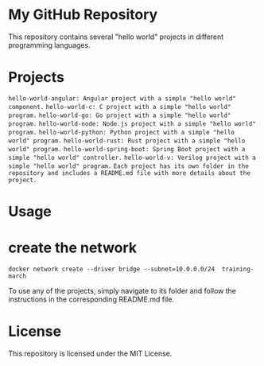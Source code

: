# My GitHub Repository
This repository contains several "hello world" projects in different programming languages.

# Projects
```hello-world-angular: Angular project with a simple "hello world" component.```
```hello-world-c: C project with a simple "hello world" program.```
```hello-world-go: Go project with a simple "hello world" program.```
```hello-world-node: Node.js project with a simple "hello world" program.```
```hello-world-python: Python project with a simple "hello world" program.```
```hello-world-rust: Rust project with a simple "hello world" program.```
```hello-world-spring-boot: Spring Boot project with a simple "hello world" controller.```
```hello-world-v: Verilog project with a simple "hello world" program.```
```Each project has its own folder in the repository and includes a README.md file with more details about the project.```

# Usage
# create the network
```docker network create --driver bridge --subnet=10.0.0.0/24  training-march```

To use any of the projects, simply navigate to its folder and follow the instructions in the corresponding README.md file.

# License
This repository is licensed under the MIT License.